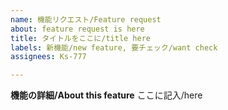 ```yaml
---
name: 機能リクエスト/Feature request
about: feature request is here
title: タイトルをここに/title here
labels: 新機能/new feature, 要チェック/want check
assignees: Ks-777

---
```


**機能の詳細/About this feature**
ここに記入/here

<!-- コマンドの提案の場合はラベルに新コマンドを追加してください/If you are proposing a command, please add the new command to the label. -->
